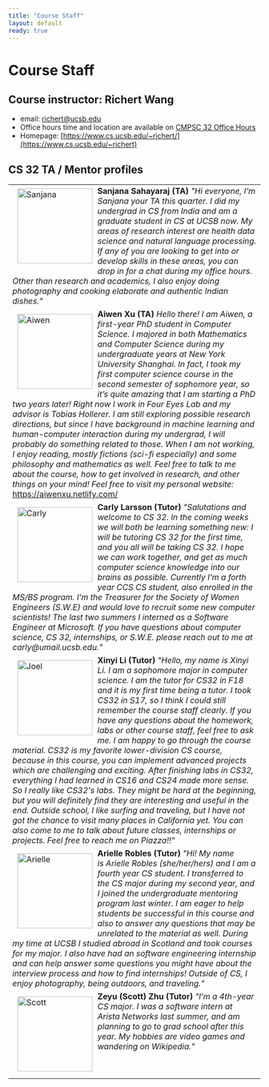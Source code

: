 ```yaml
---
title: "Course Staff"
layout: default
ready: true
---
```


# Course Staff<a name="staff"></a>

## Course instructor: Richert Wang
* email: richert@ucsb.edu
* Office hours time and location are available on [CMPSC 32 Office Hours](/info/office_hours/)
* Homepage: [https://www.cs.ucsb.edu/~richert/](https://www.cs.ucsb.edu/~richert)

## CS 32 TA / Mentor profiles

<table style="width:100%">
<tr>

  <td>
  <img src="/info/mentorPhotos/sanjana.jpg" alt="Sanjana" alt="Image" width="150px" style="float: left; margin: 5px 10px 10px 10px;">
  <b> Sanjana Sahayaraj (TA) </b>
  <i> "Hi everyone, I’m Sanjana your TA this quarter. I did my undergrad in CS from India and am a graduate student in CS at UCSB now. My areas of research interest are health data science and natural language processing. If any of you are looking to get into or develop skills in these areas, you can drop in for a chat during my office hours. Other than research and academics, I also enjoy doing photography and cooking elaborate and authentic Indian dishes." </i>
  </td>
  </tr>
  <tr>
  <td>
    <img src="/info/mentorPhotos/aiwen.jpg"  width="150px"  alt="Aiwen" style="float: left; margin: 10px 10px 10px 10px;">
    <b>Aiwen Xu (TA) </b>
    <i> Hello there! I am Aiwen, a first-year PhD student in Computer Science. I majored in both Mathematics and Computer Science during my undergraduate years at New York University Shanghai. In fact, I took my first computer science course in the second semester of sophomore year, so it’s quite amazing that I am starting a PhD two years later! Right now I work in Four Eyes Lab and my advisor is Tobias Hollerer. I am still exploring possible research directions, but since I have background in machine learning and human-computer interaction during my undergrad, I will probably do something related to those. When I am not working, I enjoy reading, mostly fictions (sci-fi especially) and some philosophy and mathematics as well. Feel free to talk to me about the course, how to get involved in research, and other things on your mind! Feel free to visit my personal website: </i> <a href="https://aiwenxu.netlify.com/">https://aiwenxu.netlify.com/</a>
    </td>
  </tr>
  <tr>
  <td>
  <img src="/info/mentorPhotos/carly.jpg" alt="Carly" width="150px" style="float: left; margin: 10px 10px 10px 10px;">
  <b> Carly Larsson (Tutor) </b>
  <i> "Salutations and welcome to CS 32. In the coming weeks we will both be learning something new: I will be tutoring CS 32 for the first time, and you all will be taking CS 32. I hope we can work together, and get as much computer science knowledge into our brains as possible. Currently I’m a forth year CCS CS student, also enrolled in the MS/BS program. I’m the Treasurer for the Society of Women Engineers (S.W.E) and would love to recruit some new computer scientists! The last two summers I interned as a Software Engineer at Microsoft. If you have questions about computer science, CS 32, internships, or S.W.E. please reach out to me at carly@umail.ucsb.edu." </i>
  </td>
  </tr>
  <tr>

  <td>
  <img src="/info/mentorPhotos/xinyi.png" alt="Joel" width="150px" style="float: left; margin: 10px 10px 10px 10px;">
  <b> Xinyi Li (Tutor) </b>
  <i> "Hello, my name is Xinyi Li. I am a sophomore major in computer science. I am the tutor for CS32 in F18 and it is my first time being a tutor. I took CS32 in S17, so I think I could still remember the course staff clearly. If you have any questions about the homework, labs or other course staff, feel free to ask me. I am happy to go through the course material. CS32 is my favorite lower-division CS course, because in this course, you can implement advanced projects which are challenging and exciting. After finishing labs in CS32, everything I had learned in CS16 and CS24 made more sense. So I really like CS32's labs. They might be hard at the beginning, but you will definitely find they are interesting and useful in the end. Outside school, I like surfing and traveling, but I have not got the chance to visit many places in California yet. You can also come to me to talk about future classes, internships or projects. Feel free to reach me on Piazza!!" </i>
  </td>
  </tr>

  <tr>
  <td>
  <img src="/info/mentorPhotos/arielle.jpg" alt="Arielle" width="150px" style="float: left; margin: 10px 10px 10px 10px;">
  <b> Arielle Robles (Tutor) </b>
  <i> "Hi! My name is Arielle Robles (she/her/hers) and I am a fourth year CS student. I transferred to the CS major during my second year, and I joined the undergraduate mentoring program last winter. I am eager to help students be successful in this course and also to answer any questions that may be unrelated to the material as well. During my time at UCSB I studied abroad in Scotland and took courses for my major. I also have had an software engineering internship and can help answer some questions you might have about the interview process and how to find internships! Outside of CS, I enjoy photography, being outdoors, and traveling." </i>
  </td>
  </tr>

  <tr>
  <td>
  <img src="/info/mentorPhotos/scott.png" alt="Scott" width="150px" style="float: left; margin: 10px 10px 10px 10px;">
  <b> Zeyu (Scott) Zhu (Tutor) </b>
  <i> "I’m a 4th-year CS major. I was a software intern at Arista Networks last summer, and am planning to go to grad school after this year. My hobbies are video games and wandering on Wikipedia." </i>
  </td>
  </tr>
</table>
